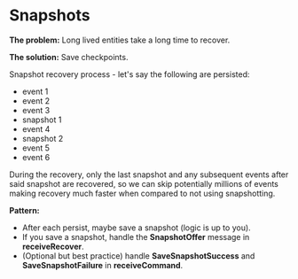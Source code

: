 # Snapshots

**The problem:** Long lived entities take a long time to recover.

**The solution:** Save checkpoints.

Snapshot recovery process - let's say the following are persisted:

- event 1
- event 2
- event 3
- snapshot 1
- event 4
- snapshot 2
- event 5
- event 6

During the recovery, only the last snapshot and any subsequent events after said snapshot are recovered, so we can skip potentially millions of events making recovery much faster when compared to not using snapshotting.

**Pattern:**

- After each persist, maybe save a snapshot (logic is up to you).
- If you save a snapshot, handle the **SnapshotOffer** message in **receiveRecover**.
- (Optional but best practice) handle **SaveSnapshotSuccess** and **SaveSnapshotFailure** in **receiveCommand**.